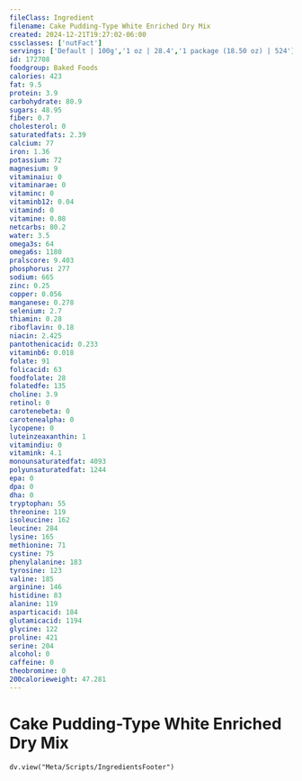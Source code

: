 ```yaml
---
fileClass: Ingredient
filename: Cake Pudding-Type White Enriched Dry Mix
created: 2024-12-21T19:27:02-06:00
cssclasses: ['nutFact']
servings: ['Default | 100g','1 oz | 28.4','1 package (18.50 oz) | 524']
id: 172708
foodgroup: Baked Foods
calories: 423
fat: 9.5
protein: 3.9
carbohydrate: 80.9
sugars: 48.95
fiber: 0.7
cholesterol: 0
saturatedfats: 2.39
calcium: 77
iron: 1.36
potassium: 72
magnesium: 9
vitaminaiu: 0
vitaminarae: 0
vitaminc: 0
vitaminb12: 0.04
vitamind: 0
vitamine: 0.08
netcarbs: 80.2
water: 3.5
omega3s: 64
omega6s: 1180
pralscore: 9.403
phosphorus: 277
sodium: 665
zinc: 0.25
copper: 0.056
manganese: 0.278
selenium: 2.7
thiamin: 0.28
riboflavin: 0.18
niacin: 2.425
pantothenicacid: 0.233
vitaminb6: 0.018
folate: 91
folicacid: 63
foodfolate: 28
folatedfe: 135
choline: 3.9
retinol: 0
carotenebeta: 0
carotenealpha: 0
lycopene: 0
luteinzeaxanthin: 1
vitamindiu: 0
vitamink: 4.1
monounsaturatedfat: 4093
polyunsaturatedfat: 1244
epa: 0
dpa: 0
dha: 0
tryptophan: 55
threonine: 119
isoleucine: 162
leucine: 284
lysine: 165
methionine: 71
cystine: 75
phenylalanine: 183
tyrosine: 123
valine: 185
arginine: 146
histidine: 83
alanine: 119
asparticacid: 184
glutamicacid: 1194
glycine: 122
proline: 421
serine: 204
alcohol: 0
caffeine: 0
theobromine: 0
200calorieweight: 47.281
---
```


# Cake Pudding-Type White Enriched Dry Mix

```dataviewjs
dv.view("Meta/Scripts/IngredientsFooter")
```